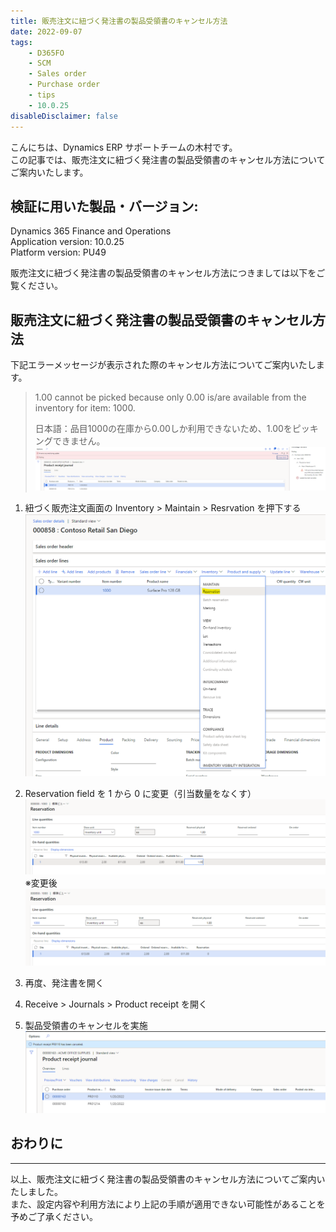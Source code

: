```yaml
---
title: 販売注文に紐づく発注書の製品受領書のキャンセル方法
date: 2022-09-07
tags: 
    - D365FO
    - SCM
    - Sales order
    - Purchase order
    - tips
    - 10.0.25    
disableDisclaimer: false
---
```


こんにちは、Dynamics ERP サポートチームの木村です。  
この記事では、販売注文に紐づく発注書の製品受領書のキャンセル方法についてご案内いたします。  

<!-- more -->
## 検証に用いた製品・バージョン:
Dynamics 365 Finance and Operations  
Application version: 10.0.25  
Platform version: PU49 

販売注文に紐づく発注書の製品受領書のキャンセル方法につきましては以下をご覧ください。  

## 販売注文に紐づく発注書の製品受領書のキャンセル方法
下記エラーメッセージが表示された際のキャンセル方法についてご案内いたします。
> 1.00 cannot be picked because only 0.00 is/are available from the inventory for item: 1000.
>
> 日本語：品目1000の在庫から0.00しか利用できないため、1.00をピッキングできません。
![](./cancel-productreceipt-linkso/cancel-productreceipt-linkso_1.png)

1. 紐づく販売注文画面の Inventory > Maintain > Resrvation を押下する
![](./cancel-productreceipt-linkso/cancel-productreceipt-linkso_2.png)

1. Reservation field を 1 から 0 に変更（引当数量をなくす）
![](./cancel-productreceipt-linkso/cancel-productreceipt-linkso_3.png)  
※変更後
![](./cancel-productreceipt-linkso/cancel-productreceipt-linkso_4.png)

1. 再度、発注書を開く
1. Receive > Journals > Product receipt を開く
1. 製品受領書のキャンセルを実施
![](./cancel-productreceipt-linkso/cancel-productreceipt-linkso_5.png) 

## おわりに
---
以上、販売注文に紐づく発注書の製品受領書のキャンセル方法についてご案内いたしました。  
また、設定内容や利用方法により上記の手順が適用できない可能性があることを予めご了承ください。
